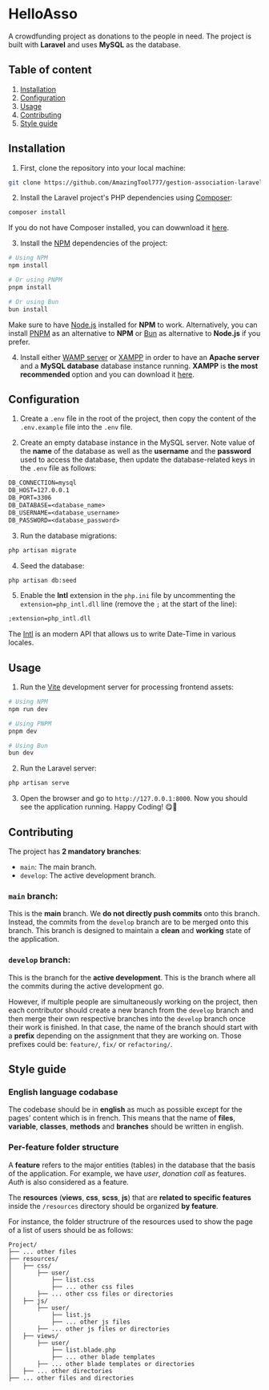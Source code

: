 # HelloAsso

A crowdfunding project as donations to the people in need. The project is built with **Laravel** and uses **MySQL** as the database.

## Table of content

1. [Installation](#installation)
2. [Configuration](#configuration)
3. [Usage](#usage)
4. [Contributing](#contributing)
5. [Style guide](#style-guide)

## Installation

1. First, clone the repository into your local machine:

```bash
git clone https://github.com/AmazingTool777/gestion-association-laravel-mysql.git
```

2. Install the Laravel project's PHP dependencies using [Composer](https://getcomposer.org/):

```bash
composer install
```

If you do not have Composer installed, you can dowwnload it [here](https://getcomposer.org/download/).

3. Install the [NPM](https://www.npmjs.com/) dependencies of the project:

```bash
# Using NPM
npm install

# Or using PNPM
pnpm install

# Or using Bun
bun install
```

Make sure to have [Node.js](https://nodejs.org/en/download/package-manager/current) installed for **NPM** to work. Alternatively, you can install [PNPM](https://pnpm.io/) as an alternative to **NPM** or [Bun](https://bun.sh/) as alternative to **Node.js** if you prefer.

4. Install either [WAMP server](https://www.wampserver.com/) or [XAMPP](https://www.apachefriends.org/fr/download.html) in order to have an **Apache server** and a **MySQL database** database instance running. **XAMPP** is **the most recommended** option and you can download it [here](https://www.apachefriends.org/download.html).

## Configuration

1. Create a `.env` file in the root of the project, then copy the content of the `.env.example` file into the `.env` file.

2. Create an empty database instance in the MySQL server. Note value of the **name** of the database as well as the **username** and the **password** used to access the database, then update the database-related keys in the `.env` file as follows:

```txt
DB_CONNECTION=mysql
DB_HOST=127.0.0.1
DB_PORT=3306
DB_DATABASE=<database_name>
DB_USERNAME=<database_username>
DB_PASSWORD=<database_password>
```

3. Run the database migrations:

```bash
php artisan migrate
```

4. Seed the database:

```bash
php artisan db:seed
```

5. Enable the **Intl** extension in the `php.ini` file by uncommenting the `extension=php_intl.dll` line (remove the `;` at the start of the line):

```txt
;extension=php_intl.dll
```

The [Intl](https://www.php.net/manual/fr/book.intl.php) is an modern API that allows us to write Date-Time in various locales.

## Usage

1. Run the [Vite](https://vitejs.dev/) development server for processing frontend assets:

```bash
# Using NPM
npm run dev

# Using PNPM
pnpm dev

# Using Bun
bun dev
```

2. Run the Laravel server:

```bash
php artisan serve
```

3. Open the browser and go to `http://127.0.0.1:8000`. Now you should see the application running. Happy Coding! 😋🎉

## Contributing

The project has **2 mandatory branches**:

-   `main`: The main branch.
-   `develop`: The active development branch.

### `main` branch:

This is the **main** branch.
We **do not directly push commits** onto this branch. Instead, the commits from the `develop` branch are to be merged onto this branch. This branch is designed to maintain a **clean** and **working** state of the application.

### `develop` branch:

This is the branch for the **active development**. This is the branch where all the commits during the active development go.

However, if multiple people are simultaneously working on the project, then each contributor should create a new branch from the `develop` branch and then merge their own respective branches into the `develop` branch once their work is finished. In that case, the name of the branch should start with a **prefix** depending on the assignment that they are working on. Those prefixes could be: `feature/`, `fix/` or `refactoring/`.

## Style guide

### English language codabase

The codebase should be in **english** as much as possible except for the pages' content which is in french. This means that the name of **files**, **variable**, **classes**, **methods** and **branches** should be written in english.

### Per-feature folder structure

A **feature** refers to the major entities (tables) in the database that the basis of the application. For example, we have _user_, _donation call_ as features. _Auth_ is also considered as a feature.

The **resources** (**views**, **css**, **scss**, **js**) that are **related to specific features** inside the `/resources` directory should be organized **by feature**.

For instance, the folder structrure of the resources used to show the page of a list of users should be as follows:

```
Project/
├── ... other files
├── resources/
│   ├── css/
│       ├── user/
│           ├── list.css
│           ├── ... other css files
│       ├── ... other css files or directories
│   ├── js/
│       ├── user/
│           ├── list.js
│           ├── ... other js files
│       ├── ... other js files or directories
│   ├── views/
│       ├── user/
│           ├── list.blade.php
│           ├── ... other blade templates
│       ├── ... other blade templates or directories
│   ├── ... other directories
├── ... other files and directories
```
